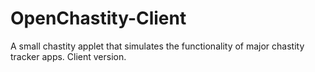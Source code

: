 # OpenChastity-Client
A small chastity applet that simulates the functionality of major chastity tracker apps. Client version.
